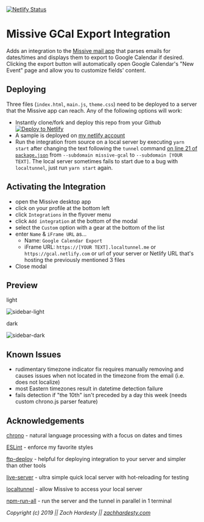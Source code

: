 [![Netlify Status](https://api.netlify.com/api/v1/badges/4e6ade71-be75-47ea-931e-71617ef1c9e0/deploy-status)](https://app.netlify.com/sites/gcal/deploys)

# Missive GCal Export Integration

Adds an integration to the [Missive mail app](https://missiveapp.com/) that parses emails for dates/times
and displays them to export to Google Calendar if desired. Clicking the export button will
automatically open Google Calendar's "New Event" page and allow you to customize fields' content.

## Deploying

Three files (`index.html`, `main.js`,
`theme.css`) need to be deployed to a server that the Missive app can reach. Any of the following
options will work:

- Instantly clone/fork and deploy this repo from your Github\
[![Deploy to Netlify](https://www.netlify.com/img/deploy/button.svg)](https://app.netlify.com/start/deploy?repository=https://github.com/zachhardesty7/missive-gcal-export-integration)
- A sample is deployed on [my netlify account](https://gcal.netlify.com/)
- Run the integration from source on a local server by executing `yarn
start` after changing the text following the `tunnel` command [on line 21 of `package.json`](package.json#L21) from `--subdomain
missive-gcal` to `--subdomain [YOUR TEXT]`. The local server sometimes fails to start due to a bug
with `localtunnel`, just run `yarn start` again.

## Activating the Integration

- open the Missive desktop app
- click on your profile at the bottom left
- click `Integrations` in the flyover menu
- click `Add integration` at the bottom of the modal
- select the `Custom` option with a gear at the bottom of the list
- enter `Name` & `iFrame URL` as...
  - Name: `Google Calendar Export`
  - iFrame URL: `https://[YOUR TEXT].localtunnel.me` or `https://gcal.netlify.com` or url of
    your server or Netlify URL that's hosting the previously mentioned 3 files
- Close modal

## Preview

light

![sidebar-light](https://i.imgur.com/KTrw9or.png)

dark

![sidebar-dark](https://i.imgur.com/aETnd8F.png)

## Known Issues

- rudimentary timezone indicator fix requires manually removing and causes issues when
  not located in the timezone from the email (i.e. does not localize)
- most Eastern timezones result in datetime detection failure
- fails detection if "the 10th" isn't preceded by a day this week (needs custom chrono.js parser feature)

## Acknowledgements

[chrono](https://github.com/wanasit/chrono) - natural language processing with a focus on dates and
times

[ESLint](https://github.com/eslint/eslint) - enforce my favorite styles

[ftp-deploy](https://github.com/simonh1000/ftp-deploy) - helpful for deploying integration to your
server and simpler than other tools

[live-server](https://github.com/tapio/live-server) - ultra simple quick local server with
hot-reloading for testing

[localtunnel](https://github.com/localtunnel/localtunnel) - allow Missive to access your local
server

[npm-run-all](https://github.com/mysticatea/npm-run-all) - run the server and the tunnel in parallel
in 1 terminal

*Copyright (c) 2019 || Zach Hardesty || [zachhardesty.com](https://zachhardesty.com)*
